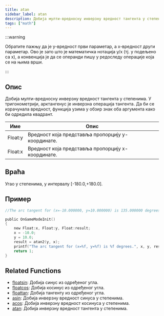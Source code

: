```yaml
---
title: atan
sidebar_label: atan
description: Добија мулти-вредносну инверзну вредност тангента у степенима.
tags: ["math"]
---
```


<LowercaseNoteSR />

:::warning

Обратите пажњу да је y-вредност први параметар, а x-вредност други параметар. Ово је зато што је математичка нотација y/x (тј. y подељено са x), а конвенција је да се операнди пишу у редоследу операције која се на њима врши.

:::

## Опис

Добија мулти-вредносну инверзну вредност тангента у степенима. У тригонометрији, арктангенус је инверзна операција тангента. Да би се израчунала вредност, функција узима у обзир знак оба аргумента како би одредила квадрант.

| Име    | Опис                                            |
| ------- | ------------------------------------------------------ |
| Float:y | Вредност која представља пропорцију y-координате. |
| Float:x | Вредност која представља пропорцију x-координате. |

## Враћа

Угао у степенима, у интервалу [-180.0,+180.0].

## Пример

```c
//The arc tangent for (x=-10.000000, y=10.000000) is 135.000000 degrees.

public OnGameModeInit()
{
    new Float:x, Float:y, Float:result;
    x = -10.0;
    y = 10.0;
    result = atan2(y, x);
    printf("The arc tangent for (x=%f, y=%f) is %f degrees.", x, y, result);
    return 1;
}
```

## Related Functions

- [floatsin](floatsin): Добија синус из одређеног угла.
- [floatcos](floatcos): Добија косинус из одређеног угла.
- [floattan](floattan): Добија тангенту из одређеног угла.
- [asin](asin): Добија инверзну вредност синуса у степенима.
- [acos](acos): Добија инверзну вредност косинуса у степенима.
- [atan](atan): Добија инверзну вредност тангента у степенима.
